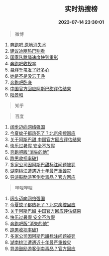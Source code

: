 <div align="center"><h2>实时热搜榜</h2><h4>2023-07-14 23:30:01</h4></div>

> 微博  

1. [奔跑吧 原地消失术](https://s.weibo.com/weibo?q=%E5%A5%94%E8%B7%91%E5%90%A7%20%E5%8E%9F%E5%9C%B0%E6%B6%88%E5%A4%B1%E6%9C%AF&t=31&band_rank=1&Refer=top)<br />
2. [建议迪丽热巴别看](https://s.weibo.com/weibo?q=%23%E5%BB%BA%E8%AE%AE%E8%BF%AA%E4%B8%BD%E7%83%AD%E5%B7%B4%E5%88%AB%E7%9C%8B%23&t=31&band_rank=2&Refer=top)<br />
3. [国家队跳绳速度快到重影](https://s.weibo.com/weibo?q=%23%E5%9B%BD%E5%AE%B6%E9%98%9F%E8%B7%B3%E7%BB%B3%E9%80%9F%E5%BA%A6%E5%BF%AB%E5%88%B0%E9%87%8D%E5%BD%B1%23&t=31&band_rank=3&Refer=top)<br />
4. [奔跑吧收视率](https://s.weibo.com/weibo?q=%E5%A5%94%E8%B7%91%E5%90%A7%E6%94%B6%E8%A7%86%E7%8E%87&t=31&band_rank=4&Refer=top)<br />
5. [易烊千玺发了好多心](https://s.weibo.com/weibo?q=%23%E6%98%93%E7%83%8A%E5%8D%83%E7%8E%BA%E5%8F%91%E4%BA%86%E5%A5%BD%E5%A4%9A%E5%BF%83%23&t=31&band_rank=5&Refer=top)<br />
6. [她是不是没忘干净](https://s.weibo.com/weibo?q=%E5%A5%B9%E6%98%AF%E4%B8%8D%E6%98%AF%E6%B2%A1%E5%BF%98%E5%B9%B2%E5%87%80&t=31&band_rank=6&Refer=top)<br />
7. [奔跑吧卧底](https://s.weibo.com/weibo?q=%E5%A5%94%E8%B7%91%E5%90%A7%E5%8D%A7%E5%BA%95&t=31&band_rank=7&Refer=top)<br />
8. [中国官方回应阿斯巴甜评估结果](https://s.weibo.com/weibo?q=%23%E4%B8%AD%E5%9B%BD%E5%AE%98%E6%96%B9%E5%9B%9E%E5%BA%94%E9%98%BF%E6%96%AF%E5%B7%B4%E7%94%9C%E8%AF%84%E4%BC%B0%E7%BB%93%E6%9E%9C%23&t=31&band_rank=8&Refer=top)<br />
9. [陆景和](https://s.weibo.com/weibo?q=%E9%99%86%E6%99%AF%E5%92%8C&t=31&band_rank=9&Refer=top)<br />

> 知乎  


> 百度  

1. [阔步迈向网络强国](https://www.baidu.com/s?wd=%E9%98%94%E6%AD%A5%E8%BF%88%E5%90%91%E7%BD%91%E7%BB%9C%E5%BC%BA%E5%9B%BD&sa=fyb_news&rsv_dl=fyb_news)<br />
2. [今夏蚊子都热死了？北京疾控回应](https://www.baidu.com/s?wd=%E4%BB%8A%E5%A4%8F%E8%9A%8A%E5%AD%90%E9%83%BD%E7%83%AD%E6%AD%BB%E4%BA%86%EF%BC%9F%E5%8C%97%E4%BA%AC%E7%96%BE%E6%8E%A7%E5%9B%9E%E5%BA%94&sa=fyb_news&rsv_dl=fyb_news)<br />
3. [关于阿斯巴甜 中国官方回应评估结果](https://www.baidu.com/s?wd=%E5%85%B3%E4%BA%8E%E9%98%BF%E6%96%AF%E5%B7%B4%E7%94%9C+%E4%B8%AD%E5%9B%BD%E5%AE%98%E6%96%B9%E5%9B%9E%E5%BA%94%E8%AF%84%E4%BC%B0%E7%BB%93%E6%9E%9C&sa=fyb_news&rsv_dl=fyb_news)<br />
4. [快乐过暑假 安全不放假](https://www.baidu.com/s?wd=%E5%BF%AB%E4%B9%90%E8%BF%87%E6%9A%91%E5%81%87+%E5%AE%89%E5%85%A8%E4%B8%8D%E6%94%BE%E5%81%87&sa=fyb_news&rsv_dl=fyb_news)<br />
5. [奔跑吧版“消失的他”](https://www.baidu.com/s?wd=%E5%A5%94%E8%B7%91%E5%90%A7%E7%89%88%E2%80%9C%E6%B6%88%E5%A4%B1%E7%9A%84%E4%BB%96%E2%80%9D&sa=fyb_news&rsv_dl=fyb_news)<br />
6. [跑男收视率破1](https://www.baidu.com/s?wd=%E8%B7%91%E7%94%B7%E6%94%B6%E8%A7%86%E7%8E%87%E7%A0%B41&sa=fyb_news&rsv_dl=fyb_news)<br />
7. [多家公司因阿斯巴甜标注问题被罚](https://www.baidu.com/s?wd=%E5%A4%9A%E5%AE%B6%E5%85%AC%E5%8F%B8%E5%9B%A0%E9%98%BF%E6%96%AF%E5%B7%B4%E7%94%9C%E6%A0%87%E6%B3%A8%E9%97%AE%E9%A2%98%E8%A2%AB%E7%BD%9A&sa=fyb_news&rsv_dl=fyb_news)<br />
8. [湖南桃江遭遇近十年最严重蝗灾](https://www.baidu.com/s?wd=%E6%B9%96%E5%8D%97%E6%A1%83%E6%B1%9F%E9%81%AD%E9%81%87%E8%BF%91%E5%8D%81%E5%B9%B4%E6%9C%80%E4%B8%A5%E9%87%8D%E8%9D%97%E7%81%BE&sa=fyb_news&rsv_dl=fyb_news)<br />
9. [导游鼓励游客倒卖毒品？官方回应](https://www.baidu.com/s?wd=%E5%AF%BC%E6%B8%B8%E9%BC%93%E5%8A%B1%E6%B8%B8%E5%AE%A2%E5%80%92%E5%8D%96%E6%AF%92%E5%93%81%EF%BC%9F%E5%AE%98%E6%96%B9%E5%9B%9E%E5%BA%94&sa=fyb_news&rsv_dl=fyb_news)<br />

> 哔哩哔哩  

1. [阔步迈向网络强国](https://www.baidu.com/s?wd=%E9%98%94%E6%AD%A5%E8%BF%88%E5%90%91%E7%BD%91%E7%BB%9C%E5%BC%BA%E5%9B%BD&sa=fyb_news&rsv_dl=fyb_news)<br />
2. [今夏蚊子都热死了？北京疾控回应](https://www.baidu.com/s?wd=%E4%BB%8A%E5%A4%8F%E8%9A%8A%E5%AD%90%E9%83%BD%E7%83%AD%E6%AD%BB%E4%BA%86%EF%BC%9F%E5%8C%97%E4%BA%AC%E7%96%BE%E6%8E%A7%E5%9B%9E%E5%BA%94&sa=fyb_news&rsv_dl=fyb_news)<br />
3. [关于阿斯巴甜 中国官方回应评估结果](https://www.baidu.com/s?wd=%E5%85%B3%E4%BA%8E%E9%98%BF%E6%96%AF%E5%B7%B4%E7%94%9C+%E4%B8%AD%E5%9B%BD%E5%AE%98%E6%96%B9%E5%9B%9E%E5%BA%94%E8%AF%84%E4%BC%B0%E7%BB%93%E6%9E%9C&sa=fyb_news&rsv_dl=fyb_news)<br />
4. [快乐过暑假 安全不放假](https://www.baidu.com/s?wd=%E5%BF%AB%E4%B9%90%E8%BF%87%E6%9A%91%E5%81%87+%E5%AE%89%E5%85%A8%E4%B8%8D%E6%94%BE%E5%81%87&sa=fyb_news&rsv_dl=fyb_news)<br />
5. [奔跑吧版“消失的他”](https://www.baidu.com/s?wd=%E5%A5%94%E8%B7%91%E5%90%A7%E7%89%88%E2%80%9C%E6%B6%88%E5%A4%B1%E7%9A%84%E4%BB%96%E2%80%9D&sa=fyb_news&rsv_dl=fyb_news)<br />
6. [跑男收视率破1](https://www.baidu.com/s?wd=%E8%B7%91%E7%94%B7%E6%94%B6%E8%A7%86%E7%8E%87%E7%A0%B41&sa=fyb_news&rsv_dl=fyb_news)<br />
7. [多家公司因阿斯巴甜标注问题被罚](https://www.baidu.com/s?wd=%E5%A4%9A%E5%AE%B6%E5%85%AC%E5%8F%B8%E5%9B%A0%E9%98%BF%E6%96%AF%E5%B7%B4%E7%94%9C%E6%A0%87%E6%B3%A8%E9%97%AE%E9%A2%98%E8%A2%AB%E7%BD%9A&sa=fyb_news&rsv_dl=fyb_news)<br />
8. [湖南桃江遭遇近十年最严重蝗灾](https://www.baidu.com/s?wd=%E6%B9%96%E5%8D%97%E6%A1%83%E6%B1%9F%E9%81%AD%E9%81%87%E8%BF%91%E5%8D%81%E5%B9%B4%E6%9C%80%E4%B8%A5%E9%87%8D%E8%9D%97%E7%81%BE&sa=fyb_news&rsv_dl=fyb_news)<br />
9. [导游鼓励游客倒卖毒品？官方回应](https://www.baidu.com/s?wd=%E5%AF%BC%E6%B8%B8%E9%BC%93%E5%8A%B1%E6%B8%B8%E5%AE%A2%E5%80%92%E5%8D%96%E6%AF%92%E5%93%81%EF%BC%9F%E5%AE%98%E6%96%B9%E5%9B%9E%E5%BA%94&sa=fyb_news&rsv_dl=fyb_news)<br />
